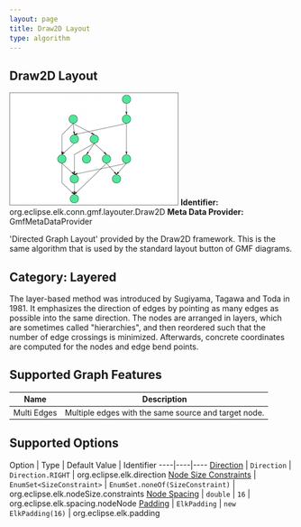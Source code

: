 ```yaml
---
layout: page
title: Draw2D Layout
type: algorithm
---
```

## Draw2D Layout
![](images/draw2d.png)
**Identifier:** org.eclipse.elk.conn.gmf.layouter.Draw2D
**Meta Data Provider:** GmfMetaDataProvider

'Directed Graph Layout' provided by the Draw2D framework. This is the same algorithm that is used by the standard layout button of GMF diagrams.

## Category: Layered
The layer-based method was introduced by Sugiyama, Tagawa and Toda in 1981. It emphasizes the direction of edges by pointing as many edges as possible into the same direction. The nodes are arranged in layers, which are sometimes called "hierarchies", and then reordered such that the number of edge crossings is minimized. Afterwards, concrete coordinates are computed for the nodes and edge bend points.

## Supported Graph Features

Name | Description
----|----
Multi Edges | Multiple edges with the same source and target node.

## Supported Options

Option | Type | Default Value | Identifier
----|----|----
[Direction](org-eclipse-elk-direction) | `Direction` | `Direction.RIGHT` | org.eclipse.elk.direction
[Node Size Constraints](org-eclipse-elk-nodeSize-constraints) | `EnumSet<SizeConstraint>` | `EnumSet.noneOf(SizeConstraint)` | org.eclipse.elk.nodeSize.constraints
[Node Spacing](org-eclipse-elk-spacing-nodeNode) | `double` | `16` | org.eclipse.elk.spacing.nodeNode
[Padding](org-eclipse-elk-padding) | `ElkPadding` | `new ElkPadding(16)` | org.eclipse.elk.padding

